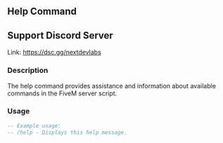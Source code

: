 ## Help Command

## Support Discord Server

Link: https://dsc.gg/nextdevlabs

### Description

The help command provides assistance and information about available commands in the FiveM server script.

### Usage

```lua
-- Example usage:
-- /help - Displays this help message.
